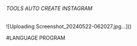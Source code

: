 <h6 text_align="center"> TOOLS AUTO CREATE INSTAGRAM</h6>
![Uploading Screenshot_20240522-062027.jpg…]()


#LANGUAGE PROGRAM 
